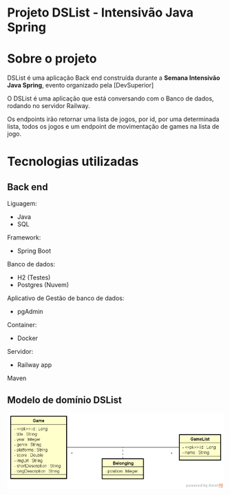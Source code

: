 # Projeto DSList - Intensivão Java Spring

# Sobre o projeto
DSList é uma aplicação Back end construída durante a **Semana Intensivão Java Spring**, evento organizado pela [DevSuperior]

O DSList é uma aplicação que está conversando com o Banco de dados, rodando no servidor Railway.

Os endpoints irão retornar uma lista de jogos, por id, por uma determinada lista, todos os jogos e um endpoint de movimentação de games na lista de jogo. 

# Tecnologias utilizadas

## Back end

Liguagem:
  - Java
  - SQL
    
Framework:
  - Spring Boot
    
Banco de dados:
  - H2 (Testes)
  - Postgres (Nuvem)

Aplicativo de Gestão de banco de dados:
   - pgAdmin

Container:
  - Docker 
    
Servidor:
  - Railway app

Maven

## Modelo de domínio DSList

![Modelo de domínio DSList](https://raw.githubusercontent.com/devsuperior/java-spring-dslist/main/resources/dslist-model.png)
